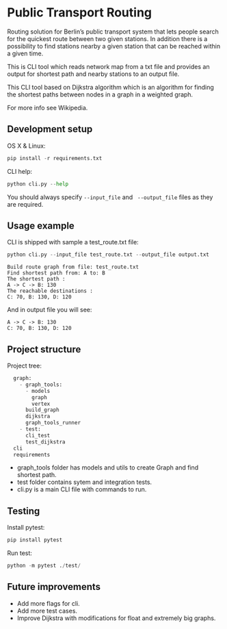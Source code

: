 # Public Transport Routing

Routing solution for Berlin’s public transport system that lets people search for the quickest route between two given stations. In addition there is a possibility to find stations nearby a given station that can be reached within a given time.

This is CLI tool which reads network map from a txt file and provides an output for shortest path and nearby stations to an output file.

This CLI tool based on Dijkstra algorithm which is an algorithm for finding the shortest paths between nodes in a graph in a weighted graph.

For more info see Wikipedia.

## Development setup

OS X & Linux:

```python
pip install -r requirements.txt
```

CLI help:
```python
python cli.py --help
```

You should always specify ```--input_file``` and ``` --output_file``` files as they are required.

## Usage example

CLI is shipped with sample a test_route.txt file:

```python
python cli.py --input_file test_route.txt --output_file output.txt
```

```
Build route graph from file: test_route.txt
Find shortest path from: A to: B
The shortest path :
A -> C -> B: 130
The reachable destinations :
C: 70, B: 130, D: 120
```

And in output file you will see:

```
A -> C -> B: 130
C: 70, B: 130, D: 120
```

## Project structure
Project tree:
```python
  graph:
    - graph_tools:
      - models
        graph
        vertex
      build_graph
      dijkstra
      graph_tools_runner
    - test:
      cli_test
      test_dijkstra
  cli
  requirements
```
- graph_tools folder has models and utils to create Graph and find shortest path.
- test folder contains sytem and integration tests.
- cli.py is a main CLI file with commands to run.

## Testing

Install pytest:

```python
pip install pytest
```

Run test:

```python
python -m pytest ./test/
```
## Future improvements

- Add more flags for cli.
- Add more test cases.
- Improve Dijkstra with modifications for float and extremely big graphs.
